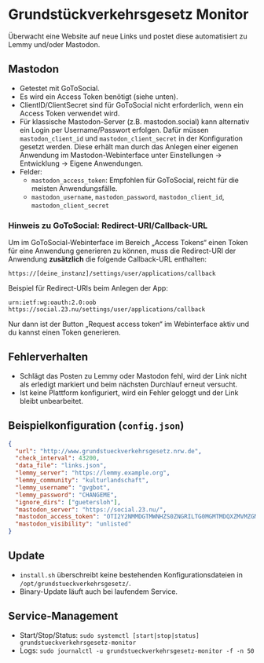 # Grundstückverkehrsgesetz Monitor

Überwacht eine Website auf neue Links und postet diese automatisiert zu Lemmy und/oder Mastodon.

## Mastodon
- Getestet mit GoToSocial.
- Es wird ein Access Token benötigt (siehe unten).
- ClientID/ClientSecret sind für GoToSocial nicht erforderlich, wenn ein Access Token verwendet wird.
- Für klassische Mastodon-Server (z.B. mastodon.social) kann alternativ ein Login per Username/Passwort erfolgen. Dafür müssen `mastodon_client_id` und `mastodon_client_secret` in der Konfiguration gesetzt werden. Diese erhält man durch das Anlegen einer eigenen Anwendung im Mastodon-Webinterface unter Einstellungen → Entwicklung → Eigene Anwendungen.
- Felder:
  - `mastodon_access_token`: Empfohlen für GoToSocial, reicht für die meisten Anwendungsfälle.
  - `mastodon_username`, `mastodon_password`, `mastodon_client_id`, `mastodon_client_secret` 

### Hinweis zu GoToSocial: Redirect-URI/Callback-URL
Um im GoToSocial-Webinterface im Bereich „Access Tokens“ einen Token für eine Anwendung generieren zu können, muss die Redirect-URI der Anwendung **zusätzlich** die folgende Callback-URL enthalten:

```
https://[deine_instanz]/settings/user/applications/callback
```

Beispiel für Redirect-URIs beim Anlegen der App:
```
urn:ietf:wg:oauth:2.0:oob https://social.23.nu/settings/user/applications/callback
```

Nur dann ist der Button „Request access token“ im Webinterface aktiv und du kannst einen Token generieren.

## Fehlerverhalten
- Schlägt das Posten zu Lemmy oder Mastodon fehl, wird der Link nicht als erledigt markiert und beim nächsten Durchlauf erneut versucht.
- Ist keine Plattform konfiguriert, wird ein Fehler geloggt und der Link bleibt unbearbeitet.

## Beispielkonfiguration (`config.json`)
```json
{
  "url": "http://www.grundstueckverkehrsgesetz.nrw.de",
  "check_interval": 43200,
  "data_file": "links.json",
  "lemmy_server": "https://lemmy.example.org",
  "lemmy_community": "kulturlandschaft",
  "lemmy_username": "gvgbot",
  "lemmy_password": "CHANGEME",
  "ignore_dirs": ["guetersloh"],
  "mastodon_server": "https://social.23.nu/",
  "mastodon_access_token": "OTI2Y2NMMDGTMWNHZS0ZNGRILTG0MGMTMDQXZMVMZGM1ZJQ5",
  "mastodon_visibility": "unlisted"
}
```

## Update
- `install.sh` überschreibt keine bestehenden Konfigurationsdateien in `/opt/grundstueckverkehrsgesetz/`.
- Binary-Update läuft auch bei laufendem Service.

## Service-Management
- Start/Stop/Status: `sudo systemctl [start|stop|status] grundstueckverkehrsgesetz-monitor`
- Logs: `sudo journalctl -u grundstueckverkehrsgesetz-monitor -f -n 50`

